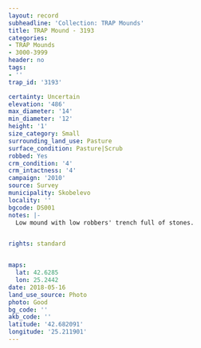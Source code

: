 ```yaml
---
layout: record
subheadline: 'Collection: TRAP Mounds'
title: TRAP Mound - 3193
categories:
- TRAP Mounds
- 3000-3999
header: no
tags:
- ''
trap_id: '3193'

certainty: Uncertain
elevation: '486'
max_diameter: '14'
min_diameter: '12'
height: '1'
size_category: Small
surrounding_land_use: Pasture
surface_condition: Pasture|Scrub
robbed: Yes
crm_condition: '4'
crm_intactness: '4'
campaign: '2010'
source: Survey
municipality: Skobelevo
locality: ''
bgcode: DS001
notes: |-
  Low mound with low robbers' trench full of stones.


rights: standard


maps:
  lat: 42.6285
  lon: 25.2442
date: 2018-05-16
land_use_source: Photo
photo: Good
bg_code: ''
akb_code: ''
latitude: '42.682091'
longitude: '25.211901'
---
```

